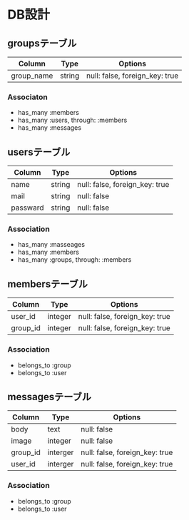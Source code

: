 # DB設計

## groupsテーブル

|Column|Type|Options|
|------|----|-------|
|group_name|string|null: false, foreign_key: true|

### Associaton
- has_many :members
- has_many :users, through: :members
- has_many :messages

## usersテーブル

|Column|Type|Options|
|------|----|-------|
|name|string|null: false, foreign_key: true|
|mail|string|null: false|
|passward|string|null: false|

### Association
- has_many :masseages
- has_many :members
- has_many :groups, through: :members

## membersテーブル

|Column|Type|Options|
|------|----|-------|
|user_id|integer|null: false, foreign_key: true|
|group_id|integer|null: false, foreign_key: true|

### Association
- belongs_to :group
- belongs_to :user

## messagesテーブル

|Column|Type|Options|
|------|----|-------|
|body|text|null: false|
|image|integer|null: false|
|group_id|interger|null: false, foreign_key: true|
|user_id|interger|null: false, foreign_key: true|

### Association
- belongs_to :group
- belongs_to :user

